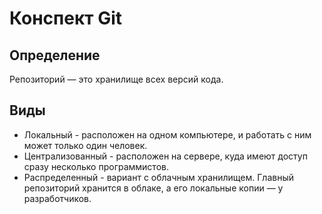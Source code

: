 # Конспект Git

## Определение 

Репозиторий — это хранилище всех версий кода.

## Виды

* Локальный - расположен на одном компьютере, и работать с ним может только один человек.
* Централизованный - расположен на сервере, куда имеют доступ сразу несколько программистов.
* Распределенный - вариант с облачным хранилищем. Главный репозиторий хранится в облаке, а его локальные копии — у разработчиков.